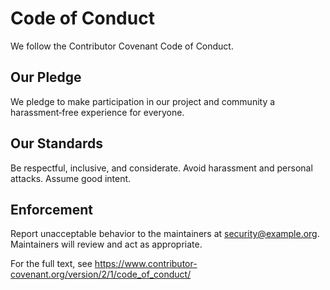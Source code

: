 # Code of Conduct

We follow the Contributor Covenant Code of Conduct.

## Our Pledge

We pledge to make participation in our project and community a harassment‑free experience for everyone.

## Our Standards

Be respectful, inclusive, and considerate. Avoid harassment and personal attacks. Assume good intent.

## Enforcement

Report unacceptable behavior to the maintainers at security@example.org. Maintainers will review and act as appropriate.

For the full text, see https://www.contributor-covenant.org/version/2/1/code_of_conduct/
